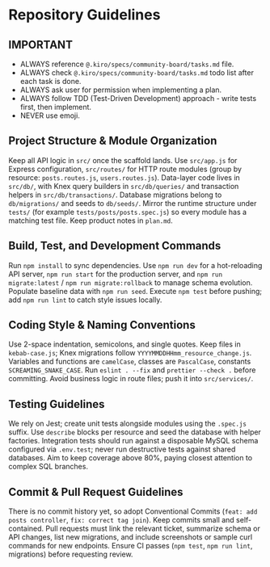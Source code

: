 # Repository Guidelines

## IMPORTANT
- ALWAYS reference `@.kiro/specs/community-board/tasks.md` file.
- ALWAYS check `@.kiro/specs/community-board/tasks.md` todo list after each task is done.
- ALWAYS ask user for permission when implementing a plan.
- ALWAYS follow TDD (Test-Driven Development) approach - write tests first, then implement.
- NEVER use emoji.

## Project Structure & Module Organization
Keep all API logic in `src/` once the scaffold lands. Use `src/app.js` for Express configuration, `src/routes/` for HTTP route modules (group by resource: `posts.routes.js`, `users.routes.js`). Data-layer code lives in `src/db/`, with Knex query builders in `src/db/queries/` and transaction helpers in `src/db/transactions/`. Database migrations belong to `db/migrations/` and seeds to `db/seeds/`. Mirror the runtime structure under `tests/` (for example `tests/posts/posts.spec.js`) so every module has a matching test file. Keep product notes in `plan.md`.

## Build, Test, and Development Commands
Run `npm install` to sync dependencies. Use `npm run dev` for a hot-reloading API server, `npm run start` for the production server, and `npm run migrate:latest` / `npm run migrate:rollback` to manage schema evolution. Populate baseline data with `npm run seed`. Execute `npm test` before pushing; add `npm run lint` to catch style issues locally.

## Coding Style & Naming Conventions
Use 2-space indentation, semicolons, and single quotes. Keep files in `kebab-case.js`; Knex migrations follow `YYYYMMDDHHmm_resource_change.js`. Variables and functions are `camelCase`, classes are `PascalCase`, constants `SCREAMING_SNAKE_CASE`. Run `eslint . --fix` and `prettier --check .` before committing. Avoid business logic in route files; push it into `src/services/`.

## Testing Guidelines
We rely on Jest; create unit tests alongside modules using the `.spec.js` suffix. Use `describe` blocks per resource and seed the database with helper factories. Integration tests should run against a disposable MySQL schema configured via `.env.test`; never run destructive tests against shared databases. Aim to keep coverage above 80%, paying closest attention to complex SQL branches.

## Commit & Pull Request Guidelines
There is no commit history yet, so adopt Conventional Commits (`feat: add posts controller`, `fix: correct tag join`). Keep commits small and self-contained. Pull requests must link the relevant ticket, summarize schema or API changes, list new migrations, and include screenshots or sample curl commands for new endpoints. Ensure CI passes (`npm test`, `npm run lint`, migrations) before requesting review.
